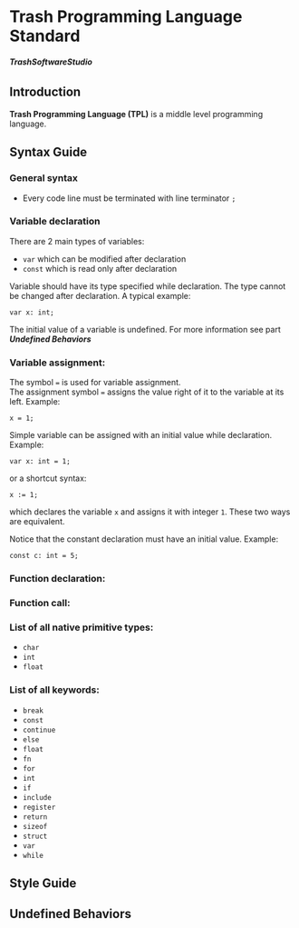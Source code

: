 # Trash Programming Language Standard

###### **_TrashSoftwareStudio_**

## Introduction

**Trash Programming Language (TPL)** is a middle level programming language.

## Syntax Guide

### General syntax

* Every code line must be terminated with line terminator `;`

### Variable declaration

There are 2 main types of variables: 

* `var` which can be modified after declaration
* `const` which is read only after declaration

Variable should have its type specified while declaration. The type cannot be changed after
declaration. A typical example:
```
var x: int;
```

The initial value of a variable is undefined. For more information see part **_Undefined Behaviors_**

### Variable assignment:

The symbol `=` is used for variable assignment. \
The assignment symbol `=` assigns the value right of it to the variable at its left. Example:
```
x = 1;
```

Simple variable can be assigned with an initial value while declaration. Example:
```
var x: int = 1;
```
or a shortcut syntax:
```
x := 1;
```
which declares the variable `x` and assigns it with integer `1`.
These two ways are equivalent.

Notice that the constant declaration must have an initial value. Example:
```
const c: int = 5;
```

### Function declaration:

### Function call:

### List of all native primitive types:

* `char`
* `int`
* `float`

### List of all keywords:

* `break`
* `const`
* `continue`
* `else`
* `float`
* `fn`
* `for`
* `int`
* `if`
* `include`
* `register`
* `return`
* `sizeof`
* `struct`
* `var`
* `while`

## Style Guide

## Undefined Behaviors 
